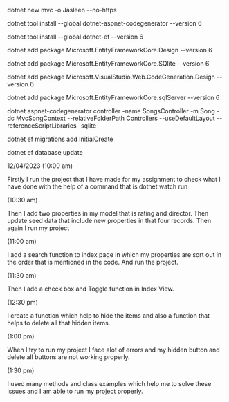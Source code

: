 dotnet new mvc -o Jasleen --no-https

dotnet tool install --global dotnet-aspnet-codegenerator --version 6

dotnet tool install --global dotnet-ef --version 6

dotnet add package Microsoft.EntityFrameworkCore.Design --version 6

dotnet add package Microsoft.EntityFrameworkCore.SQlite --version 6

dotnet add package Microsoft.VisualStudio.Web.CodeGeneration.Design --version 6

dotnet add package Microsoft.EntityFrameworkCore.sqlServer --version 6

dotnet aspnet-codegenerator controller -name SongsController -m Song -dc MvcSongContext --relativeFolderPath Controllers --useDefaultLayout --referenceScriptLibraries -sqlite

dotnet ef migrations add InitialCreate

dotnet ef database update

12/04/2023 (10:00 am)

Firstly I run the project that I have made for my assignment to check what I have done with the help of a command that is dotnet watch run

(10:30 am)

Then I add two properties in my model that is rating and director.
Then update seed data that include new properties in that four records.
Then again I run my project

(11:00 am)

I add a search function to index page in which my properties are sort out in the order that is mentioned in the code.
And run the project.

(11:30 am)

Then I add a check box and Toggle function in Index View.

(12:30 pm)

I create a function which help to hide the items and also a function that helps to delete all that hidden items.

(1:00 pm)

When I try to run my project I face alot of errors and my hidden button and delete all buttons are not working properly.

(1:30 pm)

I used many methods and class examples which help me to solve these issues and I am able to run my project properly.